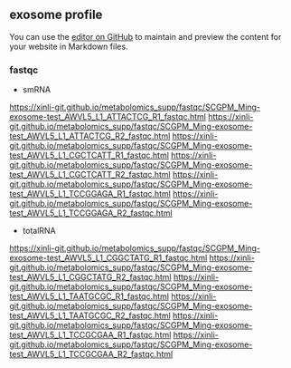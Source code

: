 ## exosome profile

You can use the [editor on GitHub](https://github.com/xinli-git/metabolomics_supp/edit/master/index.md) to maintain and preview the content for your website in Markdown files.

### fastqc

* smRNA

https://xinli-git.github.io/metabolomics_supp/fastqc/SCGPM_Ming-exosome-test_AWVL5_L1_ATTACTCG_R1_fastqc.html
https://xinli-git.github.io/metabolomics_supp/fastqc/SCGPM_Ming-exosome-test_AWVL5_L1_ATTACTCG_R2_fastqc.html
https://xinli-git.github.io/metabolomics_supp/fastqc/SCGPM_Ming-exosome-test_AWVL5_L1_CGCTCATT_R1_fastqc.html
https://xinli-git.github.io/metabolomics_supp/fastqc/SCGPM_Ming-exosome-test_AWVL5_L1_CGCTCATT_R2_fastqc.html
https://xinli-git.github.io/metabolomics_supp/fastqc/SCGPM_Ming-exosome-test_AWVL5_L1_TCCGGAGA_R1_fastqc.html
https://xinli-git.github.io/metabolomics_supp/fastqc/SCGPM_Ming-exosome-test_AWVL5_L1_TCCGGAGA_R2_fastqc.html

* totalRNA

https://xinli-git.github.io/metabolomics_supp/fastqc/SCGPM_Ming-exosome-test_AWVL5_L1_CGGCTATG_R1_fastqc.html
https://xinli-git.github.io/metabolomics_supp/fastqc/SCGPM_Ming-exosome-test_AWVL5_L1_CGGCTATG_R2_fastqc.html
https://xinli-git.github.io/metabolomics_supp/fastqc/SCGPM_Ming-exosome-test_AWVL5_L1_TAATGCGC_R1_fastqc.html
https://xinli-git.github.io/metabolomics_supp/fastqc/SCGPM_Ming-exosome-test_AWVL5_L1_TAATGCGC_R2_fastqc.html
https://xinli-git.github.io/metabolomics_supp/fastqc/SCGPM_Ming-exosome-test_AWVL5_L1_TCCGCGAA_R1_fastqc.html
https://xinli-git.github.io/metabolomics_supp/fastqc/SCGPM_Ming-exosome-test_AWVL5_L1_TCCGCGAA_R2_fastqc.html



